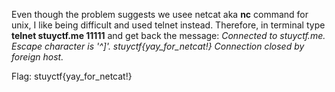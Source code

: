 Even though the problem suggests we usee netcat aka **nc** command for unix,
I like being difficult and used telnet instead.
Therefore, in terminal type **telnet stuyctf.me 11111**
and get back the message:
*Connected to stuyctf.me.
Escape character is '^]'.
stuyctf{yay_for_netcat!}
Connection closed by foreign host.*

Flag: stuyctf{yay_for_netcat!}
